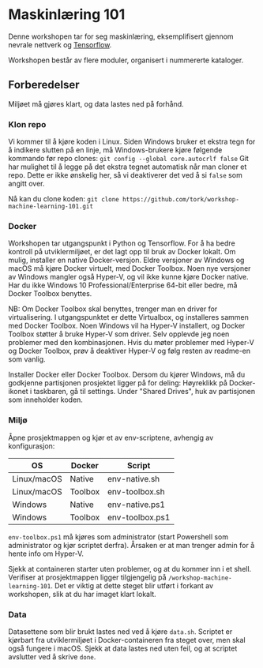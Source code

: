 ﻿# Maskinlæring 101
Denne workshopen tar for seg maskinlæring, eksemplifisert gjennom nevrale nettverk og [Tensorflow](https://www.tensorflow.org).

Workshopen består av flere moduler, organisert i nummererte kataloger.

## Forberedelser
Miljøet må gjøres klart, og data lastes ned på forhånd.

### Klon repo
Vi kommer til å kjøre koden i Linux. Siden Windows bruker et ekstra tegn for å indikere slutten på en linje, må Windows-brukere kjøre følgende kommando før repo clones:
`git config --global core.autocrlf false`
Git har mulighet til å legge på det ekstra tegnet automatisk når man cloner et repo. Dette er ikke ønskelig her, så vi deaktiverer det ved å si `false` som angitt over.

Nå kan du clone koden: `git clone https://github.com/tork/workshop-machine-learning-101.git`

### Docker
Workshopen tar utgangspunkt i Python og Tensorflow. For å ha bedre kontroll på utviklermiljøet, er det lagt opp til bruk av Docker lokalt. Om mulig, installer en native Docker-versjon. Eldre versjoner av Windows og macOS må kjøre Docker virtuelt, med Docker Toolbox. Noen nye versjoner av Windows mangler også Hyper-V, og vil ikke kunne kjøre Docker native. Har du ikke Windows 10 Professional/Enterprise 64-bit eller bedre, må Docker Toolbox benyttes.

NB: Om Docker Toolbox skal benyttes, trenger man en driver for virtualisering. I utgangspunktet er dette Virtualbox, og installeres sammen med Docker Toolbox. Noen Windows vil ha Hyper-V installert, og Docker Toolbox støtter å bruke Hyper-V som driver. Selv opplevde jeg noen problemer med den kombinasjonen. Hvis du møter problemer med Hyper-V og Docker Toolbox, prøv å deaktiver Hyper-V og følg resten av readme-en som vanlig.

Installer Docker eller Docker Toolbox. Dersom du kjører Windows, må du godkjenne partisjonen prosjektet ligger på for deling:
Høyreklikk på Docker-ikonet i taskbaren, gå til settings. Under "Shared Drives", huk av partisjonen som inneholder koden.

### Miljø
Åpne prosjektmappen og kjør et av env-scriptene, avhengig av konfigurasjon:

OS|Docker|Script
---|---|---
Linux/macOS|Native|env-native.sh
Linux/macOS|Toolbox|env-toolbox.sh
Windows|Native|env-native.ps1
Windows|Toolbox|env-toolbox.ps1

`env-toolbox.ps1` må kjøres som administrator (start Powershell som administrator og kjør scriptet derfra). Årsaken er at man trenger admin for å hente info om Hyper-V.

Sjekk at containeren starter uten problemer, og at du kommer inn i et shell. Verifiser at prosjektmappen ligger tilgjengelig på `/workshop-machine-learning-101`. Det er viktig at dette steget blir utført i forkant av workshopen, slik at du har imaget klart lokalt.

### Data
Datasettene som blir brukt lastes ned ved å kjøre `data.sh`. Scriptet er kjørbart fra utviklermiljøet i Docker-containeren fra steget over, men skal også fungere i macOS. Sjekk at data lastes ned uten feil, og at scriptet avslutter ved å skrive `done`.
